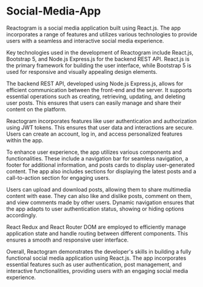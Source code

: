 # Social-Media-App
Reactogram is a social media application built using React.js. The app incorporates a range of features and utilizes various technologies to provide users with a seamless and interactive social media experience.

Key technologies used in the development of Reactogram include React.js, Bootstrap 5, and Node.js Express.js for the backend REST API. React.js is the primary framework for building the user interface, while Bootstrap 5 is used for responsive and visually appealing design elements.

The backend REST API, developed using Node.js Express.js, allows for efficient communication between the front-end and the server. It supports essential operations such as creating, retrieving, updating, and deleting user posts. This ensures that users can easily manage and share their content on the platform.

Reactogram incorporates features like user authentication and authorization using JWT tokens. This ensures that user data and interactions are secure. Users can create an account, log in, and access personalized features within the app.

To enhance user experience, the app utilizes various components and functionalities. These include a navigation bar for seamless navigation, a footer for additional information, and posts cards to display user-generated content. The app also includes sections for displaying the latest posts and a call-to-action section for engaging users.

Users can upload and download posts, allowing them to share multimedia content with ease. They can also like and dislike posts, comment on them, and view comments made by other users. Dynamic navigation ensures that the app adapts to user authentication status, showing or hiding options accordingly.

React Redux and React Router DOM are employed to efficiently manage application state and handle routing between different components. This ensures a smooth and responsive user interface.

Overall, Reactogram demonstrates the developer's skills in building a fully functional social media application using React.js. The app incorporates essential features such as user authentication, post management, and interactive functionalities, providing users with an engaging social media experience.
